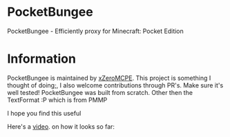 # PocketBungee
PocketBungee - Efficiently proxy for Minecraft: Pocket Edition

# Information

PocketBungee is maintained by [xZeroMCPE](https://twitter.com/PocketBungee).
This project is something I thought of doing;, I also welcome contributions through PR's. Make sure it's well tested! PocketBungee was built from scratch. Other then the TextFormat :P which is from PMMP

I hope you find this useful

Here's a [video](https://twitter.com/xZeroMCPE/status/902321001991720963). on how it looks so far: 